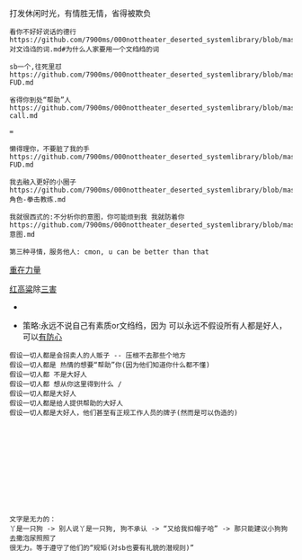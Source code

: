 
打发休闲时光，有情胜无情，省得被欺负

```
看你不好好说话的德行
https://github.com/7900ms/000nottheater_deserted_systemlibrary/blob/master/supplementary/chain-对文诌诌的词.md#为什么人家要用一个文绉绉的词

sb一个,往死里怼
https://github.com/7900ms/000nottheater_deserted_systemlibrary/blob/master/supplementary/slang-FUD.md

省得你到处“帮助”人
https://github.com/7900ms/000nottheater_deserted_systemlibrary/blob/master/supplementary/chain-call.md

=

懒得理你，不要脏了我的手
https://github.com/7900ms/000nottheater_deserted_systemlibrary/blob/master/supplementary/slang-FUD.md

我去融入更好的小圈子
https://github.com/7900ms/000nottheater_deserted_systemlibrary/blob/master/supplementary/term-角色-拳击教练.md

我就很西式的:不分析你的意图，你可能烦到我 我就防着你
https://github.com/7900ms/000nottheater_deserted_systemlibrary/blob/master/supplementary/chain-意图.md

第三种寻情，服务他人: cmon, u can be better than that
```

[重在力量](https://github.com/7900ms/000nottheater_deserted_systemlibrary/blob/master/supplementary/slang-MARKETING.md#我知道你想说什么，我不想听，我累了)

[红高粱](https://github.com/7900ms/000nottheater_deserted_systemlibrary/blob/master/wilder/红高粱.md)除[三害](https://github.com/7900ms/000nottheater_deserted_systemlibrary/blob/master/supplementary/slang-三害.md)

-

- 策略:永远不说自己有素质or文绉绉，因为 可以永远不假设所有人都是好人，可以[有防心](https://github.com/7900ms/000nottheater_deserted_systemlibrary/blob/master/supplementary/slang-超短期旅行.md)
```
假设一切人都是会拐卖人的人贩子 -- 压根不去那些个地方
假设一切人都是 热情的想要“帮助”你(因为他们知道你什么都不懂)
假设一切人都 不是大好人
假设一切人都 想从你这里得到什么 /
假设一切人都是大好人
假设一切人都是给人提供帮助的大好人
假设一切人都是大好人，他们甚至有正规工作人员的牌子(然而是可以伪造的)
```





<br><br><br><br><br>
-
```
文字是无力的：
丫是一只狗 -> 别人说丫是一只狗, 狗不承认 -> “又给我扣帽子哈” -> 那只能建议小狗狗去撒泡尿照照了
很无力。等于遵守了他们的“规矩(对sb也要有礼貌的潜规则)”
```
